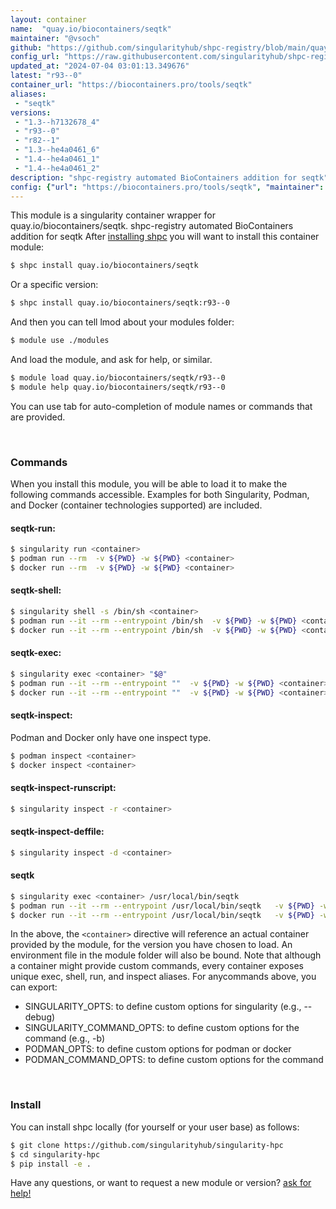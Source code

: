 ```yaml
---
layout: container
name:  "quay.io/biocontainers/seqtk"
maintainer: "@vsoch"
github: "https://github.com/singularityhub/shpc-registry/blob/main/quay.io/biocontainers/seqtk/container.yaml"
config_url: "https://raw.githubusercontent.com/singularityhub/shpc-registry/main/quay.io/biocontainers/seqtk/container.yaml"
updated_at: "2024-07-04 03:01:13.349676"
latest: "r93--0"
container_url: "https://biocontainers.pro/tools/seqtk"
aliases:
 - "seqtk"
versions:
 - "1.3--h7132678_4"
 - "r93--0"
 - "r82--1"
 - "1.3--he4a0461_6"
 - "1.4--he4a0461_1"
 - "1.4--he4a0461_2"
description: "shpc-registry automated BioContainers addition for seqtk"
config: {"url": "https://biocontainers.pro/tools/seqtk", "maintainer": "@vsoch", "description": "shpc-registry automated BioContainers addition for seqtk", "latest": {"r93--0": "sha256:91ca70e54ebf744d9e6b8a8320c86558bcf20b72a9ab881b1499c3a36e2a6711"}, "tags": {"1.3--h7132678_4": "sha256:93e4f7c1a202e3ebfa1c3b692c733b6d520b41c4e12eeb6f099a7ca3871fd1a9", "r93--0": "sha256:91ca70e54ebf744d9e6b8a8320c86558bcf20b72a9ab881b1499c3a36e2a6711", "r82--1": "sha256:c1d3ee29e5f3249281f37f78d53244cc2b3e881cbd8ddc6a49abd80d40fc1648", "1.3--he4a0461_6": "sha256:bb9bce3228bd88d06cbcbfbf6628a59ed1a8920655ddd3159091b7a4b358912e", "1.4--he4a0461_1": "sha256:24a4a7ebb63af178822c166befb4fcafc77d1b6754fe52fb085f0835cc274496", "1.4--he4a0461_2": "sha256:90e886efc9e10feb9cbe9f5112f2356a0dd8d8f32b0c2d40e075816ddfde519b"}, "docker": "quay.io/biocontainers/seqtk", "aliases": {"seqtk": "/usr/local/bin/seqtk"}}
---
```


This module is a singularity container wrapper for quay.io/biocontainers/seqtk.
shpc-registry automated BioContainers addition for seqtk
After [installing shpc](#install) you will want to install this container module:


```bash
$ shpc install quay.io/biocontainers/seqtk
```

Or a specific version:

```bash
$ shpc install quay.io/biocontainers/seqtk:r93--0
```

And then you can tell lmod about your modules folder:

```bash
$ module use ./modules
```

And load the module, and ask for help, or similar.

```bash
$ module load quay.io/biocontainers/seqtk/r93--0
$ module help quay.io/biocontainers/seqtk/r93--0
```

You can use tab for auto-completion of module names or commands that are provided.

<br>

### Commands

When you install this module, you will be able to load it to make the following commands accessible.
Examples for both Singularity, Podman, and Docker (container technologies supported) are included.

#### seqtk-run:

```bash
$ singularity run <container>
$ podman run --rm  -v ${PWD} -w ${PWD} <container>
$ docker run --rm  -v ${PWD} -w ${PWD} <container>
```

#### seqtk-shell:

```bash
$ singularity shell -s /bin/sh <container>
$ podman run --it --rm --entrypoint /bin/sh  -v ${PWD} -w ${PWD} <container>
$ docker run --it --rm --entrypoint /bin/sh  -v ${PWD} -w ${PWD} <container>
```

#### seqtk-exec:

```bash
$ singularity exec <container> "$@"
$ podman run --it --rm --entrypoint ""  -v ${PWD} -w ${PWD} <container> "$@"
$ docker run --it --rm --entrypoint ""  -v ${PWD} -w ${PWD} <container> "$@"
```

#### seqtk-inspect:

Podman and Docker only have one inspect type.

```bash
$ podman inspect <container>
$ docker inspect <container>
```

#### seqtk-inspect-runscript:

```bash
$ singularity inspect -r <container>
```

#### seqtk-inspect-deffile:

```bash
$ singularity inspect -d <container>
```


#### seqtk

```bash
$ singularity exec <container> /usr/local/bin/seqtk
$ podman run --it --rm --entrypoint /usr/local/bin/seqtk   -v ${PWD} -w ${PWD} <container> -c " $@"
$ docker run --it --rm --entrypoint /usr/local/bin/seqtk   -v ${PWD} -w ${PWD} <container> -c " $@"
```



In the above, the `<container>` directive will reference an actual container provided
by the module, for the version you have chosen to load. An environment file in the
module folder will also be bound. Note that although a container
might provide custom commands, every container exposes unique exec, shell, run, and
inspect aliases. For anycommands above, you can export:

 - SINGULARITY_OPTS: to define custom options for singularity (e.g., --debug)
 - SINGULARITY_COMMAND_OPTS: to define custom options for the command (e.g., -b)
 - PODMAN_OPTS: to define custom options for podman or docker
 - PODMAN_COMMAND_OPTS: to define custom options for the command

<br>

### Install

You can install shpc locally (for yourself or your user base) as follows:

```bash
$ git clone https://github.com/singularityhub/singularity-hpc
$ cd singularity-hpc
$ pip install -e .
```

Have any questions, or want to request a new module or version? [ask for help!](https://github.com/singularityhub/singularity-hpc/issues)